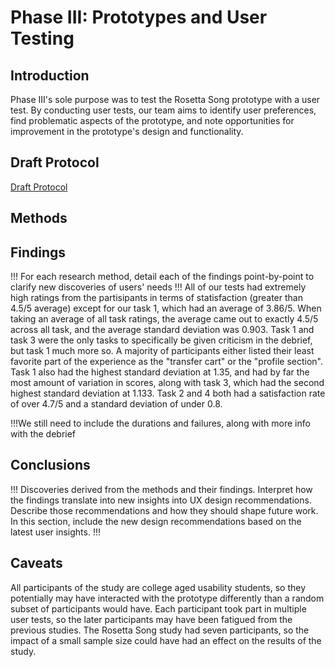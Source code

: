 # Phase III: Prototypes and User Testing

## Introduction

Phase III's sole purpose was to test the Rosetta Song prototype with a user test. By conducting user tests, our team aims to identify user preferences, find problematic aspects of the prototype, and note opportunities for improvement in the prototype's design and functionality.
## Draft Protocol
[Draft Protocol](../phaseIII/x18_Draft_protocol.pdf)
## Methods


## Findings

!!! For each research method, detail each of the findings point-by-point to clarify new discoveries of users' needs !!!
All of our tests had extremely high ratings from the partisipants in terms of statisfaction (greater than 4.5/5 average) except for our task 1, which had an average of 3.86/5. When taking an average of all task ratings, the average came out to exactly 4.5/5 across all task, and the average standard deviation was 0.903. Task 1 and task 3 were the only tasks to specifically be given criticism in the debrief, but task 1 much more so. A majority of participants either listed their least favorite part of the experience as the "transfer cart" or the "profile section". Task 1 also had the highest standard deviation at 1.35, and had by far the most amount of variation in scores, along with task 3, which had the second highest standard deviation at 1.133.  Task 2 and 4 both had a satisfaction rate of over 4.7/5 and a standard deviation of under 0.8.

!!!We still need to include the durations and failures, along with more info with the debrief


## Conclusions

!!! Discoveries derived from the methods and their findings. Interpret how the findings translate into new insights into UX design recommendations. Describe those recommendations and how they should shape future work. In this section, include the new design recommendations based on the latest user insights. !!!

## Caveats

All participants of the study are college aged usability students, so they potentially may have interacted with the prototype differently than a random subset of participants would have. Each participant took part in multiple user tests, so the later participants may have been fatigued from the previous studies. The Rosetta Song study had seven participants, so the impact of a small sample size could have had an effect on the results of the study.
